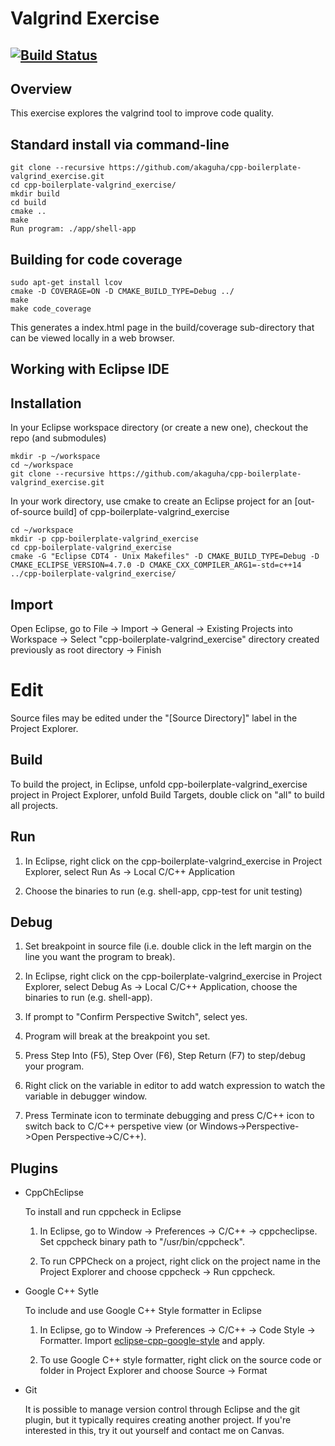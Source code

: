 # Valgrind Exercise
[![Build Status](https://travis-ci.org/akaguha/cpp-boilerplate-valgrind_exercise.svg?branch=master)](https://travis-ci.org/akaguha/cpp-boilerplate-valgrind_exercise)
---

## Overview

This exercise explores the valgrind tool to improve code quality.

## Standard install via command-line
```
git clone --recursive https://github.com/akaguha/cpp-boilerplate-valgrind_exercise.git
cd cpp-boilerplate-valgrind_exercise/
mkdir build
cd build
cmake ..
make
Run program: ./app/shell-app
```

## Building for code coverage
```
sudo apt-get install lcov
cmake -D COVERAGE=ON -D CMAKE_BUILD_TYPE=Debug ../
make
make code_coverage
```
This generates a index.html page in the build/coverage sub-directory that can be viewed locally in a web browser.

## Working with Eclipse IDE ##

## Installation

In your Eclipse workspace directory (or create a new one), checkout the repo (and submodules)
```
mkdir -p ~/workspace
cd ~/workspace
git clone --recursive https://github.com/akaguha/cpp-boilerplate-valgrind_exercise.git
```

In your work directory, use cmake to create an Eclipse project for an [out-of-source build] of cpp-boilerplate-valgrind_exercise

```
cd ~/workspace
mkdir -p cpp-boilerplate-valgrind_exercise
cd cpp-boilerplate-valgrind_exercise
cmake -G "Eclipse CDT4 - Unix Makefiles" -D CMAKE_BUILD_TYPE=Debug -D CMAKE_ECLIPSE_VERSION=4.7.0 -D CMAKE_CXX_COMPILER_ARG1=-std=c++14 ../cpp-boilerplate-valgrind_exercise/
```

## Import

Open Eclipse, go to File -> Import -> General -> Existing Projects into Workspace -> 
Select "cpp-boilerplate-valgrind_exercise" directory created previously as root directory -> Finish

# Edit

Source files may be edited under the "[Source Directory]" label in the Project Explorer.


## Build

To build the project, in Eclipse, unfold cpp-boilerplate-valgrind_exercise project in Project Explorer,
unfold Build Targets, double click on "all" to build all projects.

## Run

1. In Eclipse, right click on the cpp-boilerplate-valgrind_exercise in Project Explorer,
select Run As -> Local C/C++ Application

2. Choose the binaries to run (e.g. shell-app, cpp-test for unit testing)


## Debug


1. Set breakpoint in source file (i.e. double click in the left margin on the line you want 
the program to break).

2. In Eclipse, right click on the cpp-boilerplate-valgrind_exercise in Project Explorer, select Debug As -> 
Local C/C++ Application, choose the binaries to run (e.g. shell-app).

3. If prompt to "Confirm Perspective Switch", select yes.

4. Program will break at the breakpoint you set.

5. Press Step Into (F5), Step Over (F6), Step Return (F7) to step/debug your program.

6. Right click on the variable in editor to add watch expression to watch the variable in 
debugger window.

7. Press Terminate icon to terminate debugging and press C/C++ icon to switch back to C/C++ 
perspetive view (or Windows->Perspective->Open Perspective->C/C++).


## Plugins

- CppChEclipse

    To install and run cppcheck in Eclipse

    1. In Eclipse, go to Window -> Preferences -> C/C++ -> cppcheclipse.
    Set cppcheck binary path to "/usr/bin/cppcheck".

    2. To run CPPCheck on a project, right click on the project name in the Project Explorer 
    and choose cppcheck -> Run cppcheck.


- Google C++ Sytle

    To include and use Google C++ Style formatter in Eclipse

    1. In Eclipse, go to Window -> Preferences -> C/C++ -> Code Style -> Formatter. 
    Import [eclipse-cpp-google-style][reference-id-for-eclipse-cpp-google-style] and apply.

    2. To use Google C++ style formatter, right click on the source code or folder in 
    Project Explorer and choose Source -> Format

[reference-id-for-eclipse-cpp-google-style]: https://raw.githubusercontent.com/google/styleguide/gh-pages/eclipse-cpp-google-style.xml

- Git

    It is possible to manage version control through Eclipse and the git plugin, but it typically requires creating another project. If you're interested in this, try it out yourself and contact me on Canvas.
